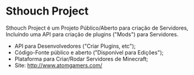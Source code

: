 Sthouch Project
=========

Sthouch Project é um Projeto Público/Aberto para criação de Servidores, Incluíndo uma API para criação de plugins ("Mods") para Servidores.

  - API para Desenvolvedores ("Criar Plugins, etc");
  - Código-Fonte público e aberto ("Disponível para Edições");
  - Plataforma para Criar/Rodar Servidores de Minecraft;
  - Site: <http://www.atomgamers.com/>
